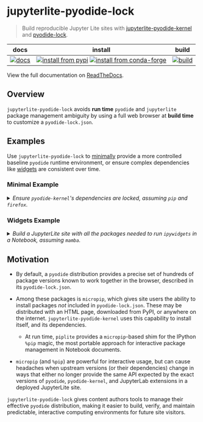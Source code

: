 # jupyterlite-pyodide-lock

> Build reproducible Jupyter Lite sites with [jupyterlite-pyodide-kernel][jlpk] and
> [pyodide-lock][pl].

|            docs             |                                          install                                           |                build                 |
| :-------------------------: | :----------------------------------------------------------------------------------------: | :----------------------------------: |
| [![docs][docs-badge]][docs] | [![install from pypi][pypi-badge]][pypi] [![install from conda-forge][conda-badge]][conda] | [![build][workflow-badge]][workflow] |

[docs]: https://jupyterlite-pyodide-lock.rtfd.org
[docs-badge]:
  https://readthedocs.org/projects/jupyterlite-pyodide-lock/badge/?version=latest
[conda-badge]: https://img.shields.io/conda/vn/conda-forge/jupyterlite-pyodide-lock
[conda]: https://anaconda.org/conda-forge/jupyterlite-pyodide-lock
[pypi-badge]: https://img.shields.io/pypi/v/jupyterlite-pyodide-lock
[pypi]: https://pypi.org/project/jupyterlite-pyodide-lock
[workflow-badge]:
  https://github.com/deathbeds/jupyterlite-pyodide-lock/actions/workflows/test.yml/badge.svg?branch=main
[workflow]:
  https://github.com/deathbeds/jupyterlite-pyodide-lock/actions/workflows/test.yml?query=branch%3Amain

View the full documentation on [ReadTheDocs][rtfd].

[jlpk]: https://github.com/jupyterlite/pyodide-kernel
[pl]: https://github.com/pyodide/pyodide-lock
[rtfd]: https://jupyterlite-pyodide-lock.rtfd.org/en/latest

## Overview

`jupyterlite-pyodide-lock` avoids **run time** `pyodide` and `jupyterlite` package
management ambiguity by using a full web browser at **build time** to customize a
`pyodide-lock.json`.

## Examples

Use `jupyterlite-pyodide-lock` to [minimally](#minimal-example) provide a more
controlled baseline `pyodide` runtime environment, or ensure complex dependencies like
[widgets](#widgets-example) are consistent over time.

### Minimal Example

<details>

<summary>
  <i>Ensure <code>pyodide-kernel</code>'s dependencies are locked, assuming
  <code>pip</code> and <code>firefox</code>.</i>
</summary>

#### Create the Minimal Build Environment

- make a `requirements.txt`

  ```text
  jupyterlite-core ==0.4.5
  jupyterlite-pyodide-kernel ==0.4.7
  jupyterlite-pyodide-lock ==0.1.1
  ```

- Run:

  ```bash
  pip install -r requirements.txt
  ```

#### Configure the Minimal Site

- build a `jupyter_lite_config.json`:

  ```json
  {
    "PyodideLockAddon": {
      "enabled": true
    }
  }
  ```

#### Build the Minimal Site

- build a `jupyter_lite_config.json`:

  ```bash
  jupyter lite build
  ```

#### Check the Minimal Site Works

- start a simple, local development server

  ```bash
  cd _output
  python -m http.server -b 127.0.0.1
  ```

- visit the site at `http://127.0.0.1:8000/`
- make a new Notebook
  - use basic `python` features

</details>

### Widgets Example

<details>

<summary>
  <i>Build a JupyterLite site with all the packages needed to run
  <code>ipywidgets</code> in a Notebook, assuming <code>mamba</code>.</i>
</summary>

#### Create the Widget Build Environment

- make an `environment.yml`

  ```yaml
  channels:
    - conda-forge
    - nodefaults
  dependencies:
    - ipywidgets ==8.1.5
    - jupyterlite-core ==0.4.5
    - jupyterlite-pyodide-kernel ==0.4.7
    - jupyterlite-pyodide-lock-recommended ==0.1.1
  ```

  - _the `-recommended` package includes `firefox` and `geckodriver`_
  - _optionally use a tool like [`conda-lock`][conda-lock] or [`pixi`][pixi] to create a
    lockfile for the build environment_

[conda-lock]: https://github.com/conda-incubator/conda-lock
[pixi]: https://github.com/prefix-dev/pixi

- Run:

  ```bash
  mamba env update --file environment.yml --prefix .venv
  source activate .venv # or just `activate .venv` on windows
  ```

#### Configure the Widgets Site

- build a `jupyter_lite_config.json`:

  ```json
  {
    "PyodideLockAddon": {
      "enabled": true,
      "specs": ["ipywidgets ==8.1.5"]
    },
    "PyodideLockOfflineAddon": {
      "enabled": true,
      "extra_includes": ["ipywidgets"]
    }
  }
  ```

  - _note the tight `ipywidgets` pin, ensuring compatibility with the build environment_

#### Build the Site with Widgets

- build a `jupyter_lite_config.json`:

  ```bash
  jupyter lite build
  ```

#### Check Widgets Works Offline

- disconnect from the internet ✈️
  - _this step is optional, but is the most reliable way to validate a reproducible
    site_
- start a simple, local development server

  ```bash
  cd _output
  python -m http.server -b 127.0.0.1
  ```

- visit the site at `http://127.0.0.1:8000/`
- make a new Notebook

  - see that `ipywidgets` can be imported, and widgets work:

    ```python
    import ipywidgets
    ipywidgets.FloatSlider()
    ```

</details>

## Motivation

- By default, a `pyodide` distribution provides a precise set of hundreds of package
  versions known to work together in the browser, described in its `pyodide-lock.json`.

- Among these packages is `micropip`, which gives site users the ability to install
  packages _not_ included in `pyodide-lock.json`. These may be distributed with an HTML
  page, downloaded from PyPI, or anywhere on the internet. `jupyterlite-pyodide-kernel`
  uses this capability to install itself, and its dependencies.

  - At run time, `piplite` provides a `micropip`-based shim for the IPython `%pip`
    magic, the most portable approach for interactive package management in Notebook
    documents.

- `micropip` (and `%pip`) are powerful for interactive usage, but can cause headaches
  when upstream versions (or their dependencies) change in ways that either no longer
  provide the same API expected by the exact versions of `pyodide`, `pyodide-kernel`,
  and JupyterLab extensions in a deployed JupyterLite site.

`jupyterlite-pyodide-lock` gives content authors tools to manage their effective
`pyodide` distribution, making it easier to build, verify, and maintain predictable,
interactive computing environments for future site visitors.
